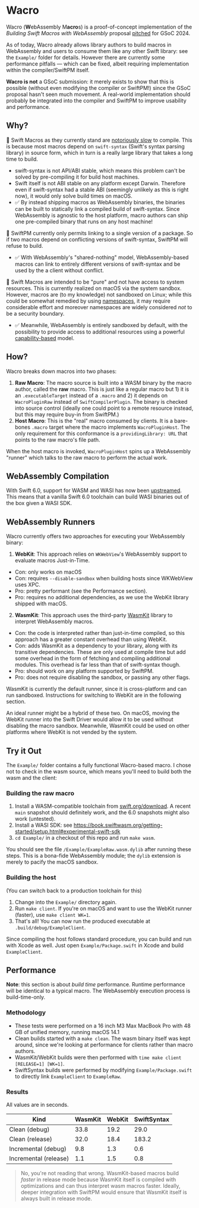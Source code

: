 # Wacro

Wacro (**W**ebAssembly M**acro**s) is a proof-of-concept implementation of the _Building Swift Macros with WebAssembly_ proposal [pitched](https://www.swift.org/gsoc2024/) for GSoC 2024.

As of today, Wacro already allows library authors to build macros in WebAssembly and users to consume them like any other Swift library: see the `Example/` folder for details. However there are currently some performance pitfalls — which can be fixed, albeit requiring implementation within the compiler/SwiftPM itself.

**Wacro is not** a GSoC submission: it merely exists to show that this is possible (without even modifying the compiler or SwiftPM!) since the GSoC proposal hasn't seen much movement. A real-world implementation should probably be integrated into the compiler and SwiftPM to improve usability and performance.

## Why?

🐇 Swift Macros as they currently stand are [notoriously slow](https://forums.swift.org/t/compilation-extremely-slow-since-macros-adoption/67921) to compile. This is because most macros depend on `swift-syntax` (Swift's syntax parsing library) in source form, which in turn is a really large library that takes a long time to build.
- swift-syntax is not API/ABI stable, which means this problem can't be solved by pre-compiling it for build host machines.
- Swift itself is not ABI stable on any platform except Darwin. Therefore even if swift-syntax had a stable ABI (seemingly unlikely as this is right now), it would only solve build times on macOS.  
- ✅ By instead shipping macros as WebAssembly binaries, the binaries can be built to statically link a compiled build of swift-syntax. Since WebAssembly is agnostic to the host platform, macro authors can ship one pre-compiled binary that runs on any host machine!

🤝 SwiftPM currently only permits linking to a single version of a package. So if two macros depend on conflicting versions of swift-syntax, SwiftPM will refuse to build.
- ✅ With WebAssembly's "shared-nothing" model, WebAssembly-based macros can link to entirely different versions of swift-syntax and be used by the a client without conflict.

🔐 Swift Macros are intended to be "pure" and not have access to system resources. This is currently realized on macOS via the system sandbox. However, macros are (to my knowledge) not sandboxed on Linux; while this could be somewhat remedied by using [namespaces](https://en.wikipedia.org/wiki/Linux_namespaces), it may require considerable effort and moreover namespaces are widely considered *not* to be a security boundary.
- ✅ Meanwhile, WebAssembly is entirely sandboxed by default, with the possibility to provide access to additional resources using a powerful [capability-based](https://github.com/bytecodealliance/wasmtime/blob/d38d387a1365cc2d809718eca135d138ac754469/docs/WASI-capabilities.md) model.

## How?

Wacro breaks down macros into two phases:

1. **Raw Macro**: The macro source is built into a WASM binary by the macro author, called the **raw** macro. This is just like a regular macro but 1) it is an `.executableTarget` instead of a `.macro` and 2) it depends on `WacroPluginRaw` instead of `SwiftCompilerPlugin`. The binary is checked into source control (ideally one could point to a remote resource instead, but this may require buy-in from SwiftPM.)
2. **Host Macro**: This is the "real" macro consumed by clients. It is a bare-bones `.macro` target where the macro implements `WacroPluginHost`. The only requirement for this conformance is a `providingLibrary: URL` that points to the raw macro's file path.

When the host macro is invoked, `WacroPluginHost` spins up a WebAssembly "runner" which talks to the raw macro to perform the actual work.

## WebAssembly Compilation

With Swift 6.0, support for WASM and WASI has now been [upstreamed](https://forums.swift.org/t/stdlib-and-runtime-tests-for-wasm-wasi-now-available-on-swift-ci/70385). This means that a vanilla Swift 6.0 toolchain can build WASI binaries out of the box given a WASI SDK. 

## WebAssembly Runners

Wacro currently offers two approaches for executing your WebAssembly binary:

1. **WebKit**: This approach relies on `WKWebView`'s WebAssembly support to evaluate macros Just-in-Time.
  - Con: only works on macOS
  - Con: requires `--disable-sandbox` when building hosts since WKWebView uses XPC.
  - Pro: pretty performant (see the Performance section).
  - Pro: requires no additional dependencies, as we use the WebKit library shipped with macOS.
2. **WasmKit**: This approach uses the third-party [WasmKit](https://github.com/swiftwasm/WasmKit) library to interpret WebAssembly macros.
  - Con: the code is interpreted rather than just-in-time compiled, so this approach has a greater constant overhead than using WebKit.
  - Con: adds WasmKit as a dependency to your library, along with its transitive dependencies. These are only used at compile time but add some overhead in the form of fetching and compiling additional modules. This overhead is far less than that of swift-syntax though.
  - Pro: should work on any platform supported by SwiftPM.
  - Pro: does not require disabling the sandbox, or passing any other flags.

WasmKit is currently the default runner, since it is cross-platform and can run sandboxed. Instructions for switching to WebKit are in the following section.

An ideal runner might be a hybrid of these two. On macOS, moving the WebKit runner into the Swift Driver would allow it to be used without disabling the macro sandbox. Meanwhile, WasmKit could be used on other platforms where WebKit is not vended by the system.

## Try it Out

The `Example/` folder contains a fully functional Wacro-based macro. I chose not to check in the wasm source, which means you'll need to build both the wasm and the client:

### Building the raw macro

1. Install a WASM-compatible toolchain from [swift.org/download](https://www.swift.org/download/). A recent `main` snapshot should definitely work, and the 6.0 snapshots might also work (untested).
2. Install a WASI SDK: see <https://book.swiftwasm.org/getting-started/setup.html#experimental-swift-sdk>
3. `cd Example/` in a checkout of this repo and run `make wasm`. 

You should see the file `/Example/ExampleRaw.wasm.dylib` after running these steps. This is a bona-fide WebAssembly module; the `dylib` extension is merely to pacify the macOS sandbox. 

### Building the host

(You can switch back to a production toolchain for this)

1. Change into the `Example/` directory again.
2. Run `make client`. If you're on macOS and want to use the WebKit runner (faster), use `make client WK=1`.
3. That's all! You can now run the produced executable at `.build/debug/ExampleClient`.

Since compiling the host follows standard procedure, you can build and run with Xcode as well. Just open `Example/Package.swift` in Xcode and build `ExampleClient`.

## Performance

**Note**: this section is about _build time_ performance. Runtime performance will be identical to a typical macro. The WebAssembly execution process is build-time-only.

### Methodology

- These tests were performed on a 16 inch M3 Max MacBook Pro with 48 GB of unified memory, running macOS 14.1
- Clean builds started with a `make clean`. The wasm binary itself was kept around, since we're looking at performance for clients rather than macro authors.
- WasmKit/WebKit builds were then performed with `time make client [RELEASE=1] [WK=1]`.
- SwiftSyntax builds were performed by modifying `Example/Package.swift` to directly link `ExampleClient` to `ExampleRaw`.

### Results

All values are in seconds.

| Kind                  | WasmKit | WebKit | SwiftSyntax |
|-----------------------|---------|--------|-------------|
| Clean (debug)         | 33.8    | 19.2   | 29.0        |
| Clean (release)       | 32.0    | 18.4   | 183.2       |
| Incremental (debug)   | 9.8     | 1.3    | 0.6         |
| Incremental (release) | 1.1     | 1.5    | 0.8         |

> No, you're not reading that wrong. WasmKit-based macros build _faster_ in release mode because WasmKit itself is compiled with optimizations and can thus interpret wasm macros faster. Ideally, deeper integration with SwiftPM would ensure that WasmKit itself is always built in release mode.
